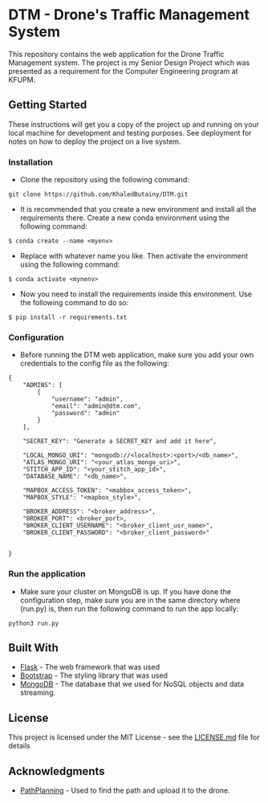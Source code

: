 # DTM - Drone's Traffic Management System

This repository contains the web application for the Drone Traffic Management system. The project is my Senior Design Project which was presented as a requirement for the Computer Engineering program at KFUPM.


## Getting Started

These instructions will get you a copy of the project up and running on your local machine for development and testing purposes.
See deployment for notes on how to deploy the project on a live system.

### Installation
* Clone the repository using the following command:

```
git clone https://github.com/KhaledButainy/DTM.git
```

* It is recommended that you create a new environment and install all the requirements there. Create a new conda environment using the following command:

```
$ conda create --name <myenv>
```
* Replace <myenv> with whatever name you like. Then activate the environment using the following command:

```
$ conda activate <mynenv>
```
* Now you need to install the requirements inside this environment. Use the following command to do so:

```
$ pip install -r requirements.txt
```

### Configuration

* Before running the DTM web application, make sure you add your own credentials to the config file as the following:

```
{
    "ADMINS": [
        {
            "username": "admin",
            "email": "admin@dtm.com",
            "password": "admin"
        }
    ],

    "SECRET_KEY": "Generate a SECRET_KEY and add it here",

    "LOCAL_MONGO_URI": "mongodb://<localhost>:<port>/<db_name>",
    "ATLAS_MONGO_URI": "<your_atlas_mongo_uri>",
    "STITCH_APP_ID": "<your_stitch_app_id>",
    "DATABASE_NAME": "<db_name>",

    "MAPBOX_ACCESS_TOKEN": "<mabbox_access_token>",
    "MAPBOX_STYLE": "<mapbox_style>",

    "BROKER_ADDRESS": "<broker_address>",
    "BROKER_PORT": <broker_port>,
    "BROKER_CLIENT_USERNAME": "<broker_client_usr_name>",
    "BROKER_CLIENT_PASSWORD": "<broker_client_password>"


}

```

### Run the application
* Make sure your cluster on MongoDB is up. If you have done the configuration step, make sure you are in the same directory where (run.py) is, then run the following command to run the app locally:

```
python3 run.py
```

## Built With

* [Flask](https://flask.palletsprojects.com/en/2.2.x/) - The web framework that was used
* [Bootstrap](https://getbootstrap.com/) - The styling library that was used
* [MongoDB](https://www.mongodb.com/) - The database that we used for NoSQL objects and data streaming.

## License

This project is licensed under the MIT License - see the [LICENSE.md](LICENSE.md) file for details

## Acknowledgments

* [PathPlanning](https://github.com/zhm-real/PathPlanning) - Used to find the path and upload it to the drone.
